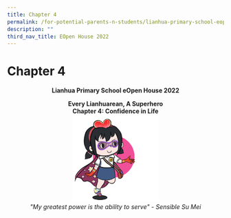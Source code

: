 ```yaml
---
title: Chapter 4
permalink: /for-potential-parents-n-students/lianhua-primary-school-eopen-house-2022/chapter-4/
description: ""
third_nav_title: EOpen House 2022
---
```

# Chapter 4

**<center>Lianhua Primary School eOpen House 2022</center>**

<center><b>Every Lianhuarean, A Superhero<br>Chapter 4: Confidence in Life</b></center>

<center><img style="width:40%" src="/images/Potential%20Parents%20&%20Students/EOpen%20house%202022/su%20mei.gif"></center>

<center><i>"My greatest power is the ability to serve"  - Sensible Su Mei</i></center>